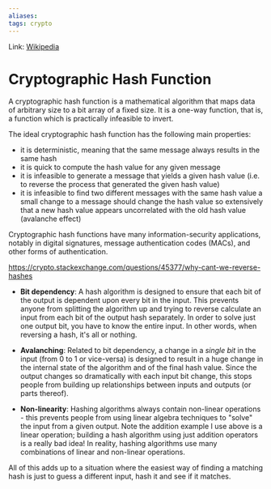 ```yaml
---
aliases:
tags: crypto
---
```

Link: [Wikipedia](https://en.wikipedia.org/wiki/Cryptographic_hash_function)

# Cryptographic Hash Function
A cryptographic hash function is a mathematical algorithm that maps data of arbitrary size to a bit array of a fixed size. It is a one-way function, that is, a function which is practically infeasible to invert.

The ideal cryptographic hash function has the following main properties:

* it is deterministic, meaning that the same message always results in the same hash
* it is quick to compute the hash value for any given message
* it is infeasible to generate a message that yields a given hash value (i.e. to reverse the process that generated the given hash value)
* it is infeasible to find two different messages with the same hash value a small change to a message should change the hash value so extensively that a new hash value appears uncorrelated with the old hash value (avalanche effect)

Cryptographic hash functions have many information-security applications, notably in digital signatures, message authentication codes (MACs), and other forms of authentication. 

https://crypto.stackexchange.com/questions/45377/why-cant-we-reverse-hashes

-   **Bit dependency**: A hash algorithm is designed to ensure that each bit of the output is dependent upon every bit in the input. This prevents anyone from splitting the algorithm up and trying to reverse calculate an input from each bit of the output hash separately. In order to solve just one output bit, you have to know the entire input. In other words, when reversing a hash, it's all or nothing.
    
-   **Avalanching**: Related to bit dependency, a change in a _single bit_ in the input (from 0 to 1 or vice-versa) is designed to result in a huge change in the internal state of the algorithm and of the final hash value. Since the output changes so dramatically with each input bit change, this stops people from building up relationships between inputs and outputs (or parts thereof).
    
-   **Non-linearity**: Hashing algorithms always contain non-linear operations - this prevents people from using linear algebra techniques to "solve" the input from a given output. Note the addition example I use above is a linear operation; building a hash algorithm using just addition operators is a really bad idea! In reality, hashing algorithms use many combinations of linear and non-linear operations.
    
All of this adds up to a situation where the easiest way of finding a matching hash is just to guess a different input, hash it and see if it matches.